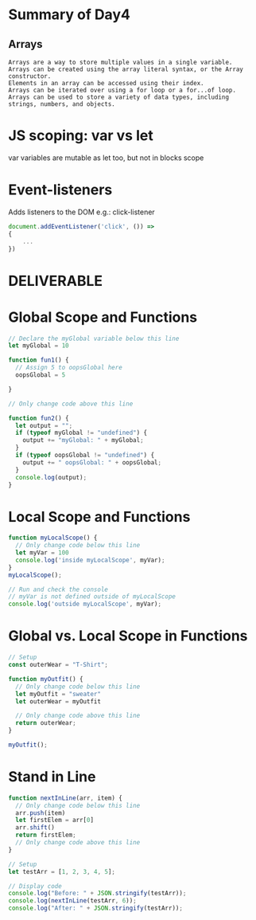 

# Summary of Day4


## Arrays

    Arrays are a way to store multiple values in a single variable.
    Arrays can be created using the array literal syntax, or the Array constructor.
    Elements in an array can be accessed using their index.
    Arrays can be iterated over using a for loop or a for...of loop.
    Arrays can be used to store a variety of data types, including strings, numbers, and objects.
# JS scoping: var vs let
var variables are mutable as let too, but not in blocks scope
# Event-listeners
Adds listeners to the DOM e.g.: click-listener
```javascript
document.addEventListener('click', ()) =>
{
    ...
})
```
# DELIVERABLE

# Global Scope and Functions	
```javascript
// Declare the myGlobal variable below this line
let myGlobal = 10

function fun1() {
  // Assign 5 to oopsGlobal here
  oopsGlobal = 5

}

// Only change code above this line

function fun2() {
  let output = "";
  if (typeof myGlobal != "undefined") {
    output += "myGlobal: " + myGlobal;
  }
  if (typeof oopsGlobal != "undefined") {
    output += " oopsGlobal: " + oopsGlobal;
  }
  console.log(output);
}
```
# Local Scope and Functions	
```javascript
function myLocalScope() {
  // Only change code below this line
  let myVar = 100
  console.log('inside myLocalScope', myVar);
}
myLocalScope();

// Run and check the console
// myVar is not defined outside of myLocalScope
console.log('outside myLocalScope', myVar);
```
# Global vs. Local Scope in Functions	
```javascript
// Setup
const outerWear = "T-Shirt";

function myOutfit() {
  // Only change code below this line
  let myOutfit = "sweater"
  let outerWear = myOutfit

  // Only change code above this line
  return outerWear;
}

myOutfit();
```
# Stand in Line	
```javascript
function nextInLine(arr, item) {
  // Only change code below this line
  arr.push(item)
  let firstElem = arr[0]
  arr.shift()
  return firstElem;
  // Only change code above this line
}

// Setup
let testArr = [1, 2, 3, 4, 5];

// Display code
console.log("Before: " + JSON.stringify(testArr));
console.log(nextInLine(testArr, 6));
console.log("After: " + JSON.stringify(testArr));
```